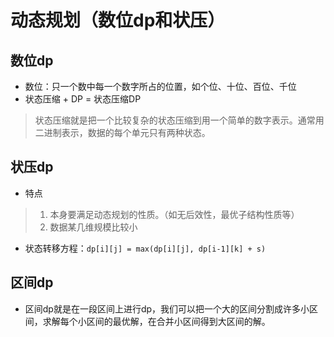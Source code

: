 # 动态规划（数位dp和状压）

## 数位dp

- 数位：只一个数中每一个数字所占的位置，如个位、十位、百位、千位
- 状态压缩 + DP = 状态压缩DP

> 状态压缩就是把一个比较复杂的状态压缩到用一个简单的数字表示。通常用二进制表示，数据的每个单元只有两种状态。

## 状压dp

- 特点

> 1. 本身要满足动态规划的性质。（如无后效性，最优子结构性质等）
> 2. 数据某几维规模比较小

- 状态转移方程：`dp[i][j] = max(dp[i][j], dp[i-1][k] + s)`

## 区间dp

- 区间dp就是在一段区间上进行dp，我们可以把一个大的区间分割成许多小区间，求解每个小区间的最优解，在合并小区间得到大区间的解。
